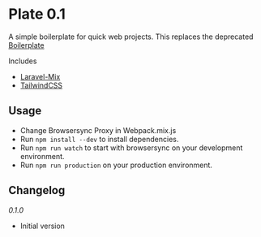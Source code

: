 Plate 0.1
=======================

A simple boilerplate for quick web projects. This replaces the deprecated [Boilerplate](https://github.com/danielstieber/boilerplate)

Includes
* [Laravel-Mix](https://github.com/JeffreyWay/laravel-mix)
* [TailwindCSS](https://github.com/tailwindcss/tailwindcss)

## Usage

* Change Browsersync Proxy in Webpack.mix.js
* Run `npm install --dev` to install dependencies. 
* Run `npm run watch` to start with browsersync on your development environment.
* Run `npm run production` on your production environment.

## Changelog

*0.1.0*
- Initial version